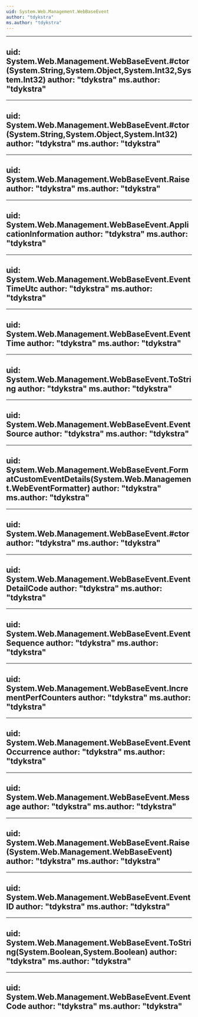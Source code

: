 ```yaml
---
uid: System.Web.Management.WebBaseEvent
author: "tdykstra"
ms.author: "tdykstra"
---
```


---
uid: System.Web.Management.WebBaseEvent.#ctor(System.String,System.Object,System.Int32,System.Int32)
author: "tdykstra"
ms.author: "tdykstra"
---

---
uid: System.Web.Management.WebBaseEvent.#ctor(System.String,System.Object,System.Int32)
author: "tdykstra"
ms.author: "tdykstra"
---

---
uid: System.Web.Management.WebBaseEvent.Raise
author: "tdykstra"
ms.author: "tdykstra"
---

---
uid: System.Web.Management.WebBaseEvent.ApplicationInformation
author: "tdykstra"
ms.author: "tdykstra"
---

---
uid: System.Web.Management.WebBaseEvent.EventTimeUtc
author: "tdykstra"
ms.author: "tdykstra"
---

---
uid: System.Web.Management.WebBaseEvent.EventTime
author: "tdykstra"
ms.author: "tdykstra"
---

---
uid: System.Web.Management.WebBaseEvent.ToString
author: "tdykstra"
ms.author: "tdykstra"
---

---
uid: System.Web.Management.WebBaseEvent.EventSource
author: "tdykstra"
ms.author: "tdykstra"
---

---
uid: System.Web.Management.WebBaseEvent.FormatCustomEventDetails(System.Web.Management.WebEventFormatter)
author: "tdykstra"
ms.author: "tdykstra"
---

---
uid: System.Web.Management.WebBaseEvent.#ctor
author: "tdykstra"
ms.author: "tdykstra"
---

---
uid: System.Web.Management.WebBaseEvent.EventDetailCode
author: "tdykstra"
ms.author: "tdykstra"
---

---
uid: System.Web.Management.WebBaseEvent.EventSequence
author: "tdykstra"
ms.author: "tdykstra"
---

---
uid: System.Web.Management.WebBaseEvent.IncrementPerfCounters
author: "tdykstra"
ms.author: "tdykstra"
---

---
uid: System.Web.Management.WebBaseEvent.EventOccurrence
author: "tdykstra"
ms.author: "tdykstra"
---

---
uid: System.Web.Management.WebBaseEvent.Message
author: "tdykstra"
ms.author: "tdykstra"
---

---
uid: System.Web.Management.WebBaseEvent.Raise(System.Web.Management.WebBaseEvent)
author: "tdykstra"
ms.author: "tdykstra"
---

---
uid: System.Web.Management.WebBaseEvent.EventID
author: "tdykstra"
ms.author: "tdykstra"
---

---
uid: System.Web.Management.WebBaseEvent.ToString(System.Boolean,System.Boolean)
author: "tdykstra"
ms.author: "tdykstra"
---

---
uid: System.Web.Management.WebBaseEvent.EventCode
author: "tdykstra"
ms.author: "tdykstra"
---
